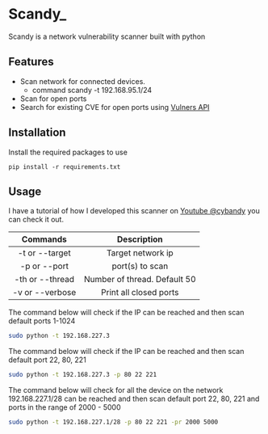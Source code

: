 # Scandy_

Scandy is a network vulnerability scanner built with python

## Features

- Scan network for connected devices.
     - command scandy -t 192.168.95.1/24
- Scan for open ports
- Search for existing CVE for open ports using [Vulners API](https://vulners.com)

## Installation
Install the required packages to use

    pip install -r requirements.txt

## Usage
I have a tutorial of how I developed this scanner on [Youtube @cybandy](https://youtube.com/playlist?list=PLE9wWR6sJKjEyCgneyZPK_2qk9rggPv1J) you can check it out.

|   Commands    	   |     Description         	      |
|:-----------------:|:------------------------------:|
| -t or --target 	  |    Target network ip      	    |
|  -p or --port  	  |    port(s) to scan       	     |
| -th or --thread 	 | Number of thread. Default 50 	 |
| -v or --verbose 	 |  Print all closed ports    	   |

The command below will check if the IP can be reached and then scan default ports 1-1024
```sh
sudo python -t 192.168.227.3
```

The command below will check if the IP can be reached and then scan default port 22, 80, 221
```sh
sudo python -t 192.168.227.3 -p 80 22 221
```

The command below will check for all the device on the network 192.168.227.1/28 can be reached and then scan default port 22, 80, 221 and ports in the range of 2000 - 5000
```sh
sudo python -t 192.168.227.1/28 -p 80 22 221 -pr 2000 5000
```